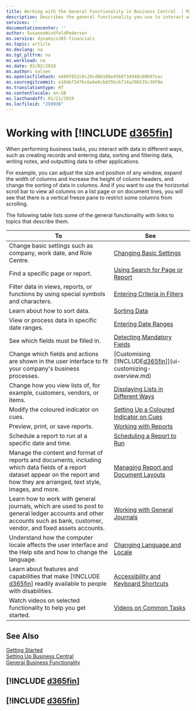```yaml
---
title: Working with the General Functionality in Business Central  | Microsoft Docs
description: Describes the general functionality you use to interact with data in Business Central, such as entering values, sorting data, and changing views.
services: ''
documentationcenter: ''
author: SusanneWindfeldPedersen
ms.service: dynamics365-financials
ms.topic: article
ms.devlang: na
ms.tgt_pltfrm: na
ms.workload: na
ms.date: 03/02/2018
ms.author: solsen
ms.openlocfilehash: e480f852c0c29cd06108e4568734940c08b97eac
ms.sourcegitcommit: e10de72476c6a6e0cbd35bcb714a29b535c39f0e
ms.translationtype: HT
ms.contentlocale: en-GB
ms.lasthandoff: 01/21/2019
ms.locfileid: "250936"
---
```

# <a name="working-with-include-d365finincludesd365finmdmd"></a>Working with [!INCLUDE [d365fin](includes/d365fin_md.md)]
When performing business tasks, you interact with data in different ways, such as creating records and entering data, sorting and filtering data, writing notes, and outputting data to other applications.

For example, you can adjust the size and position of any window, expand the width of columns and increase the height of column headers, and change the sorting of data in columns. And if you want to use the horizontal scroll bar to view all columns on a list page or on document lines, you will see that there is a vertical freeze pane to restrict some columns from scrolling.

The following table lists some of the general functionality with links to topics that describe them.


|                                                                                          To                                                                                           |                                          See                                          |
|---------------------------------------------------------------------------------------------------------------------------------------------------------------------------------------|---------------------------------------------------------------------------------------|
|                                                          Change basic settings such as company, work date, and Role Centre.                                                           |                [Changing Basic Settings](ui-change-basic-settings.md)                 |
|                                                                            Find a specific page or report.                                                                            |                    [Using Search for Page or Report](ui-search.md)                    |
|                                                 Filter data in views, reports, or functions by using special symbols and characters.                                                  |             [Entering Criteria in Filters](ui-enter-criteria-filters.md)              |
|                                                                             Learn about how to sort data.                                                                             |                             [Sorting Data](ui-sorting.md)                             |
|                                                                     View or process data in specific date ranges.                                                                     |                    [Entering Date Ranges](ui-enter-date-ranges.md)                    |
|                                                                          See which fields must be filled in.                                                                          |                 [Detecting Mandatory Fields](ui-mandatory-fields.md)                  |
|                                       Change which fields and actions are shown in the user interface to fit your company's business processes.                                       | [Customising [!INCLUDE[d365fin](includes/d365fin_md.md)]](ui-customizing-overview.md) |
|                                                       Change how you view lists of, for example, customers, vendors, or items.                                                        |     [Displaying Lists in Different Ways](across-display-lists-different-views.md)     |
|                                                                         Modify the coloured indicator on cues.                                                                         |   [Setting Up a Coloured Indicator on Cues](ui-how-setup-colored-indicator-cues.md)    |
|                                                                           Preview, print, or save reports.                                                                            |                       [Working with Reports](ui-work-report.md)                       |
|                                                                 Schedule a report to run at a specific date and time.                                                                 |            [Scheduling a Report to Run](ui-work-report.md#ScheduleReport)             |
| Manage the content and format of reports and documents, including which data fields of a report dataset appear on the report and how they are arranged, text style, images, and more. |          [Managing Report and Document Layouts](ui-manage-report-layouts.md)          |
|       Learn how to work with general journals, which are used to post to general ledger accounts and other accounts such as bank, customer, vendor, and fixed assets accounts.        |             [Working with General Journals](ui-work-general-journals.md)              |
|                                    Understand how the computer locale affects the user interface and the Help site and how to change the language.                                    |               [Changing Language and Locale](about-locale-language.md)                |
|                      Learn about features and capabilities that make [!INCLUDE [d365fin](includes/d365fin_md.md)] readily available to people with disabilities.                      |              [Accessibility and Keyboard Shortcuts](ui-accessibility.md)              |
|                                                            Watch videos on selected functionality to help you get started.                                                            |                      [Videos on Common Tasks](across-videos.md)                       |

## <a name="see-also"></a>See Also
[Getting Started](index.md)  
[Setting Up Business Central](setup.md)  
[General Business Functionality](ui-across-business-areas.md)  

## [!INCLUDE [d365fin](includes/free_trial_md.md)]  
## [!INCLUDE [d365fin](includes/training_link_md.md)]
